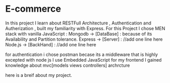 # E-commerce

In this project I learn about RESTFull Architecture , Authentication and Autherization , built my familiarity with Express.
For this Project I chose MEN stack with vanilla JavaScript :
Mongodb -> [DataBase] : because of its Availability and Partition tolerance.
Express -> [Server] : //add one line here
Node.js -> [BackHand] :  //add one line here

for authentication i chose postman becase its a middleware that is highly excepted with node js
I use Embedded JavaScript for my frontend
I gained knowledge about mvc[models views controllers] archrcture

here is a breif about my project.
